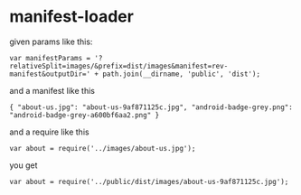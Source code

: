 # manifest-loader

given params like this:

`var manifestParams = '?relativeSplit=images/&prefix=dist/images&manifest=rev-manifest&outputDir=' + path.join(__dirname, 'public', 'dist');`

and a manifest like this

`{
  "about-us.jpg": "about-us-9af871125c.jpg",
  "android-badge-grey.png": "android-badge-grey-a600bf6aa2.png"
}`

and a require like this

`var about = require('../images/about-us.jpg');`

you get

`var about = require('../public/dist/images/about-us-9af871125c.jpg');`

